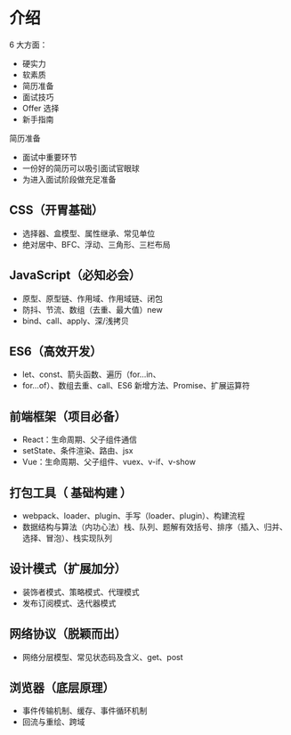# 介绍

6 大方面：
- 硬实力
- 软素质
- 简历准备
- 面试技巧
- Offer 选择
- 新手指南

简历准备
- 面试中重要环节
- 一份好的简历可以吸引面试官眼球
- 为进入面试阶段做充足准备

## CSS（开胃基础）

- 选择器、盒模型、属性继承、常见单位
- 绝对居中、BFC、浮动、三角形、三栏布局

## JavaScript（必知必会）

- 原型、原型链、作用域、作用域链、闭包
- 防抖、节流、数组（去重、最大值）new
- bind、call、apply、深/浅拷贝

## ES6（高效开发）

- let、const、箭头函数、遍历（for…in、
- for…of）、数组去重、call、ES6 新增方法、Promise、扩展运算符

## 前端框架（项目必备）

- React：生命周期、父子组件通信
- setState、条件渲染、路由、jsx
- Vue：生命周期、父子组件、vuex、v-if、v-show

## 打包工具（ 基础构建 ）

- webpack、loader、plugin、手写（loader、plugin）、构建流程
- 数据结构与算法（内功心法）栈、队列、题解有效括号、排序（插入、归并、选择、冒泡）、栈实现队列

## 设计模式（扩展加分）

- 装饰者模式、策略模式、代理模式
- 发布订阅模式、迭代器模式

## 网络协议（脱颖而出）

- 网络分层模型、常见状态码及含义、get、post

## 浏览器（底层原理）

- 事件传输机制、缓存、事件循环机制
- 回流与重绘、跨域
